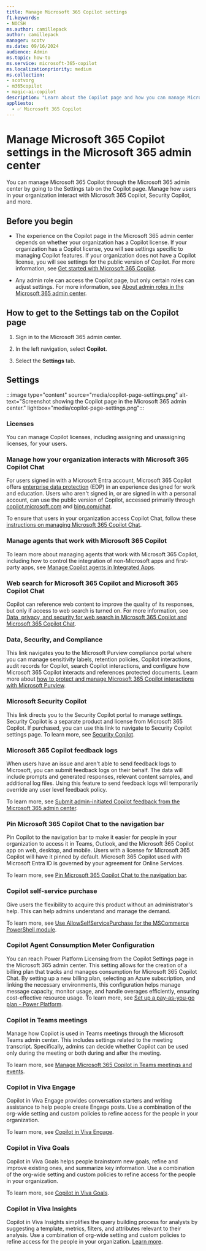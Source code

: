```yaml
---
title: Manage Microsoft 365 Copilot settings
f1.keywords:
- NOCSH
ms.author: camillepack
author: camillepack
manager: scotv
ms.date: 09/16/2024
audience: Admin
ms.topic: how-to
ms.service: microsoft-365-copilot
ms.localizationpriority: medium
ms.collection: 
- scotvorg
- m365copilot
- magic-ai-copilot
description: "Learn about the Copilot page and how you can manage Microsoft 365 Copilot settings in the Microsoft 365 admin center."
appliesto:
  - ✅ Microsoft 365 Copilot
---
```


# Manage Microsoft 365 Copilot settings in the Microsoft 365 admin center

You can manage Microsoft 365 Copilot through the Microsoft 365 admin center by going to the Settings tab on the Copilot page. Manage how users in your organization interact with Microsoft 365 Copilot, Security Copilot, and more.

## Before you begin

- The experience on the Copilot page in the Microsoft 365 admin center depends on whether your organization has a Copilot license. If your organization has a Copilot license, you will see settings specific to managing Copilot features. If your organization does not have a Copilot license, you will see settings for the public version of Copilot. For more information, see [Get started with Microsoft 365 Copilot](microsoft-365-copilot-setup.md).

- Any admin role can access the Copilot page, but only certain roles can adjust settings. For more information, see [About admin roles in the Microsoft 365 admin center](/microsoft-365/admin/add-users/about-admin-roles).

## How to get to the Settings tab on the Copilot page

1. Sign in to the Microsoft 365 admin center.

2. In the left navigation, select **Copilot**.

3. Select the **Settings** tab.

## Settings

:::image type="content" source="media/copilot-page-settings.png" alt-text="Screenshot showing the Copilot page in the Microsoft 365 admin center." lightbox="media/copilot-page-settings.png":::

### Licenses

You can manage Copilot licenses, including assigning and unassigning licenses, for your users.

### Manage how your organization interacts with Microsoft 365 Copilot Chat

For users signed in with a Microsoft Entra account, Microsoft 365 Copilot offers [enterprise data protection](/copilot/microsoft-365/enterprise-data-protection) (EDP) in an experience designed for work and education. Users who aren't signed in, or are signed in with a personal account, can use the public version of Copilot, accessed primarily through [copilot.microsoft.com](https://copilot.microsoft.com/) and [bing.com/chat](https://bing.com/chat).

To ensure that users in your organization access Copilot Chat, follow these [instructions on managing Microsoft 365 Copilot Chat](/copilot/manage).

### Manage agents that work with Microsoft 365 Copilot

To learn more about managing agents that work with Microsoft 365 Copilot, including how to control the integration of non-Microsoft apps and first-party apps, see [Manage Copilot agents in Integrated Apps](/microsoft-365/admin/manage/manage-copilot-agents-integrated-apps).

### Web search for Microsoft 365 Copilot and Microsoft 365 Copilot Chat

Copilot can reference web content to improve the quality of its responses, but only if access to web search is turned on. For more information, see [Data, privacy, and security for web search in Microsoft 365 Copilot and Microsoft 365 Copilot Chat](manage-public-web-access.md).

### Data, Security, and Compliance

This link navigates you to the Microsoft Purview compliance portal where you can manage sensitivity labels, retention policies, Copilot interactions, audit records for Copilot, search Copilot interactions, and configure how Microsoft 365 Copilot interacts and references protected documents. Learn more about [how to protect and manage Microsoft 365 Copilot interactions with Microsoft Purview](/purview/ai-microsoft-purview).

### Microsoft Security Copilot

This link directs you to the Security Copilot portal to manage settings. Security Copilot is a separate product and license from Microsoft 365 Copilot. If purchased, you can use this link to navigate to Security Copilot settings page. To learn more, see [Security Copilot](/copilot/security/).

### Microsoft 365 Copilot feedback logs

When users have an issue and aren't able to send feedback logs to Microsoft, you can submit feedback logs on their behalf. The data will include prompts and generated responses, relevant content samples, and additional log files. Using this feature to send feedback logs will temporarily override any user level feedback policy.

To learn more, see [Submit admin-initiated Copilot feedback from the Microsoft 365 admin center](provide-feedback.md).

### Pin Microsoft 365 Copilot Chat to the navigation bar

Pin Copilot to the navigation bar to make it easier for people in your organization to access it in Teams, Outlook, and the Microsoft 365 Copilot app on web, desktop, and mobile. Users with a license for Microsoft 365 Copilot will have it pinned by default. Microsoft 365 Copilot used with Microsoft Entra ID is governed by your agreement for Online Services.

To learn more, see [Pin Microsoft 365 Copilot Chat to the navigation bar](pin-copilot.md).

### Copilot self-service purchase

Give users the flexibility to acquire this product without an administrator's help. This can help admins understand and manage the demand.

To learn more, see [Use AllowSelfServicePurchase for the MSCommerce PowerShell module](/microsoft-365/commerce/subscriptions/allowselfservicepurchase-powershell).

### Copilot Agent Consumption Meter Configuration

You can reach Power Platform Licensing from the Copilot Settings page in the Microsoft 365 admin center. This setting allows for the creation of a billing plan that tracks and manages consumption for Microsoft 365 Copilot Chat. By setting up a new billing plan, selecting an Azure subscription, and linking the necessary environments, this configuration helps manage message capacity, monitor usage, and handle overages efficiently, ensuring cost-effective resource usage. To learn more, see [Set up a pay-as-you-go plan - Power Platform](/power-platform/admin/pay-as-you-go-set-up).

### Copilot in Teams meetings

Manage how Copilot is used in Teams meetings through the Microsoft Teams admin center. This includes settings related to the meeting transcript. Specifically, admins can decide whether Copilot can be used only during the meeting or both during and after the meeting.

To learn more, see [Manage Microsoft 365 Copilot in Teams meetings and events](/microsoftteams/copilot-teams-transcription).

### Copilot in Viva Engage

Copilot in Viva Engage provides conversation starters and writing assistance to help people create Engage posts. Use a combination of the org-wide setting and custom policies to refine access for the people in your organization.

To learn more, see [Copilot in Viva Engage](/viva/copilot/viva-copilot-overview#copilot-in-viva-engage).

### Copilot in Viva Goals

Copilot in Viva Goals helps people brainstorm new goals, refine and improve existing ones, and summarize key information. Use a combination of the org-wide setting and custom policies to refine access for the people in your organization.

To learn more, see [Copilot in Viva Goals](/viva/copilot/viva-copilot-overview#copilot-in-viva-goals).

### Copilot in Viva Insights 

Copilot in Viva Insights simplifies the query building process for analysts by suggesting a template, metrics, filters, and attributes relevant to their analysis. Use a combination of org-wide setting and custom policies to refine access for the people in your organization. [Learn more](/viva/insights/advanced/analyst/copilot-query). 
